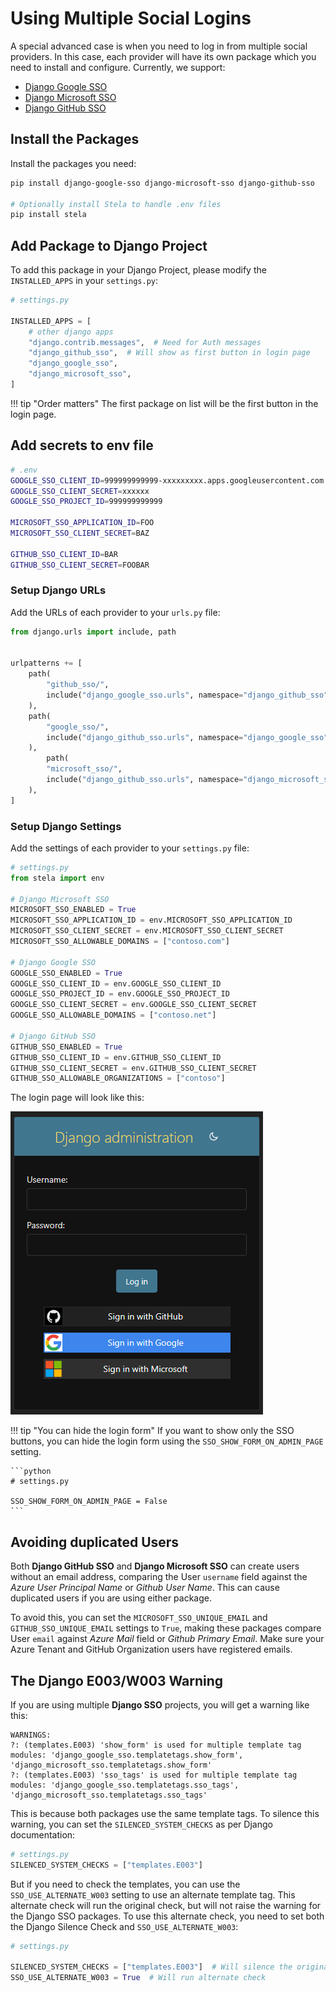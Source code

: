 # Using Multiple Social Logins

A special advanced case is when you need to log in from multiple social providers. In this case, each provider will have its own
package which you need to install and configure. Currently, we support:

* [Django Google SSO](https://github.com/megalus/django-google-sso)
* [Django Microsoft SSO](https://github.com/megalus/django-microsoft-sso)
* [Django GitHub SSO](https://github.com/megalus/django-github-sso)

## Install the Packages
Install the packages you need:

```bash
pip install django-google-sso django-microsoft-sso django-github-sso

# Optionally install Stela to handle .env files
pip install stela
```

## Add Package to Django Project
To add this package in your Django Project, please modify the `INSTALLED_APPS` in your `settings.py`:

```python
# settings.py

INSTALLED_APPS = [
    # other django apps
    "django.contrib.messages",  # Need for Auth messages
    "django_github_sso",  # Will show as first button in login page
    "django_google_sso",
    "django_microsoft_sso",
]
```

!!! tip "Order matters"
    The first package on list will be the first button in the login page.

## Add secrets to env file

```bash
# .env
GOOGLE_SSO_CLIENT_ID=999999999999-xxxxxxxxx.apps.googleusercontent.com
GOOGLE_SSO_CLIENT_SECRET=xxxxxx
GOOGLE_SSO_PROJECT_ID=999999999999

MICROSOFT_SSO_APPLICATION_ID=FOO
MICROSOFT_SSO_CLIENT_SECRET=BAZ

GITHUB_SSO_CLIENT_ID=BAR
GITHUB_SSO_CLIENT_SECRET=FOOBAR
```

### Setup Django URLs
Add the URLs of each provider to your `urls.py` file:

```python
from django.urls import include, path


urlpatterns += [
    path(
        "github_sso/",
        include("django_google_sso.urls", namespace="django_github_sso"),
    ),
    path(
        "google_sso/",
        include("django_github_sso.urls", namespace="django_google_sso"),
    ),
        path(
        "microsoft_sso/",
        include("django_github_sso.urls", namespace="django_microsoft_sso"),
    ),
]
```

### Setup Django Settings
Add the settings of each provider to your `settings.py` file:

```python
# settings.py
from stela import env

# Django Microsoft SSO
MICROSOFT_SSO_ENABLED = True
MICROSOFT_SSO_APPLICATION_ID = env.MICROSOFT_SSO_APPLICATION_ID
MICROSOFT_SSO_CLIENT_SECRET = env.MICROSOFT_SSO_CLIENT_SECRET
MICROSOFT_SSO_ALLOWABLE_DOMAINS = ["contoso.com"]

# Django Google SSO
GOOGLE_SSO_ENABLED = True
GOOGLE_SSO_CLIENT_ID = env.GOOGLE_SSO_CLIENT_ID
GOOGLE_SSO_PROJECT_ID = env.GOOGLE_SSO_PROJECT_ID
GOOGLE_SSO_CLIENT_SECRET = env.GOOGLE_SSO_CLIENT_SECRET
GOOGLE_SSO_ALLOWABLE_DOMAINS = ["contoso.net"]

# Django GitHub SSO
GITHUB_SSO_ENABLED = True
GITHUB_SSO_CLIENT_ID = env.GITHUB_SSO_CLIENT_ID
GITHUB_SSO_CLIENT_SECRET = env.GITHUB_SSO_CLIENT_SECRET
GITHUB_SSO_ALLOWABLE_ORGANIZATIONS = ["contoso"]
```

The login page will look like this:

![Django Login Page with Google and Microsoft SSO](images/django_multiple_sso.png)

!!! tip "You can hide the login form"
    If you want to show only the SSO buttons, you can hide the login form using the `SSO_SHOW_FORM_ON_ADMIN_PAGE` setting.

    ```python
    # settings.py

    SSO_SHOW_FORM_ON_ADMIN_PAGE = False
    ```

## Avoiding duplicated Users
Both **Django GitHub SSO** and **Django Microsoft SSO** can create users without an email address, comparing the User `username`
field against the _Azure User Principal Name_ or _Github User Name_. This can cause duplicated users if you are using either package.

To avoid this, you can set the `MICROSOFT_SSO_UNIQUE_EMAIL` and `GITHUB_SSO_UNIQUE_EMAIL` settings to `True`,
making these packages compare User `email` against _Azure Mail_ field or _Github Primary Email_. Make sure your Azure Tenant
and GitHub Organization users have registered emails.

## The Django E003/W003 Warning
If you are using multiple **Django SSO** projects, you will get a warning like this:

```
WARNINGS:
?: (templates.E003) 'show_form' is used for multiple template tag modules: 'django_google_sso.templatetags.show_form', 'django_microsoft_sso.templatetags.show_form'
?: (templates.E003) 'sso_tags' is used for multiple template tag modules: 'django_google_sso.templatetags.sso_tags', 'django_microsoft_sso.templatetags.sso_tags'
```

This is because both packages use the same template tags. To silence this warning, you can set the `SILENCED_SYSTEM_CHECKS` as per Django documentation:

```python
# settings.py
SILENCED_SYSTEM_CHECKS = ["templates.E003"]
```

But if you need to check the templates, you can use the `SSO_USE_ALTERNATE_W003` setting to use an alternate template tag. This alternate check will
run the original check, but will not raise the warning for the Django SSO packages. To use this alternate check, you need to set both the Django Silence Check and `SSO_USE_ALTERNATE_W003`:

```python
# settings.py

SILENCED_SYSTEM_CHECKS = ["templates.E003"]  # Will silence the original check
SSO_USE_ALTERNATE_W003 = True  # Will run alternate check
```
